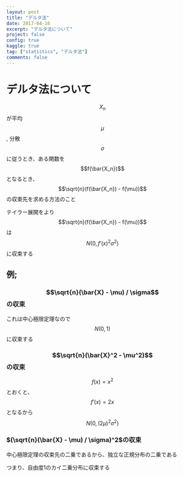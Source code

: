 ```yaml
---
layout: post
title: "デルタ法"
date: 2017-04-16
excerpt: "デルタ法について"
project: false
config: true
kaggle: true
tag: ["statistics", "デルタ法"]
comments: false
---
```


# デルタ法について

$${X_n}$$が平均$$\mu$$, 分散$$\sigma$$に従うとき、ある関数を$$f(\bar{X_n})$$となるとき、$$\sqrt{n}(f(\bar{X_n}) - f(\mu))$$の収束先を求める方法のこと  

テイラー展開をより
$$\sqrt{n}(f(\bar{X_n}) - f(\mu))$$は$$N(0, f'(x)^2 \sigma^2)$$に収束する  

## 例; 

### $$\sqrt{n}(\bar{X} - \mu) / \sigma$$の収束

これは中心極限定理なので
$$N(0, 1)$$に収束する


### $$\sqrt{n}(\bar{X}^2 - \mu^2)$$の収束

$$f(x) = x^2$$とおくと、$$f'(x) = 2x$$となるから$$N(0, (2\mu)^2\sigma^2)$$


### $(\sqrt{n}(\bar{X} - \mu) / \sigma)^2$の収束

中心極限定理の収束先の二乗であるから、独立な正規分布の二乗である  

つまり、自由度1のカイ二乗分布に収束する  
 
